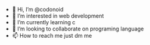 - 👋 Hi, I’m @codonoid
- 👀 I’m interested in web development
- 🌱 I’m currently learning c
- 💞️ I’m looking to collaborate on programing language
- 📫 How to reach me just dm me 

<!---
Rahulosho/Rahulosho is a ✨ special ✨ repository because its `README.md` (this file) appears on your GitHub profile.
You can click the Preview link to take a look at your changes.
--->
